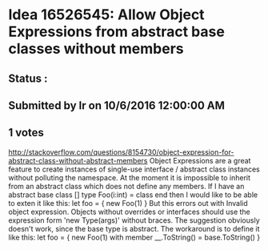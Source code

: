 # Idea 16526545: Allow Object Expressions from abstract base classes without members #

## Status : 

## Submitted by lr on 10/6/2016 12:00:00 AM

## 1 votes

http://stackoverflow.com/questions/8154730/object-expression-for-abstract-class-without-abstract-members
Object Expressions are a great feature to create instances of single-use interface / abstract class instances without polluting the namespace.
At the moment it is impossible to inherit from an abstract class which does not define any members.
If I have an abstract base class
[<AbstractClass>]
type Foo(i:int) = class end
then I would like to be able to exten it like this:
let foo = { new Foo(1) }
But this errors out with
Invalid object expression. Objects without overrides or interfaces should use the expression form 'new Type(args)' without braces.
The suggestion obviously doesn't work, since the base type is abstract.
The workaround is to define it like this:
let foo = { new Foo(1) with member __.ToString() = base.ToString() }


